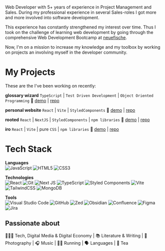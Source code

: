 Web Developer with 5+ years of experience in Project Management and Sales. 
During my professional experience in several Sales-roles I got more and more involved into software development.

This experience has constantly strengthened my interest over time. Thus I took on the challenge of learning web development by going through the comprehensive Web Development Bootcamp at <a href="https://www.neuefische.de/">neuefische</a>.

Now, I'm on a mission to increase my knowledge and my toolbox by working on projects an involving myself in the developer community.

# My Projects

These are the I've been working on recently:

**glossary wizard** `TypeScript` | `Test Driven Development` | `Object Oriented Programming`
🔗 <a href="https://github.com/StephMode/glossary-wizard/"/>demo</a> | <a href="https://glossary-wizard.vercel.app/">repo</a>

**personal website** `React` | `Vite` | `StyledComponents`
🔗 <a href="https://www.stephanmodel.dev/"/>demo</a> | <a href="https://github.com/StephMode/personal-website">repo</a>

**rooted** `React` | `NextJS` | `StyledComponents` | `npm libraries`
🔗 <a href="https://rooted-capstone.vercel.app/">demo</a> | <a href="https://github.com/StephMode/plant-pal">repo</a>

**iro** `React` | `Vite` | pure `CSS` | `npm libraries`
🔗 <a href="https://iro-app.vercel.app/">demo</a> | <a href="https://github.com/StephMode/iro">repo</a>


# Tech Stack

**Languages**</br>
![JavaScript](https://img.shields.io/badge/javascript-%23323330.svg?style=for-the-badge&logo=javascript&logoColor=%23F7DF1E)
![HTML5](https://img.shields.io/badge/html5-%23E34F26.svg?style=for-the-badge&logo=html5&logoColor=white)
![CSS3](https://img.shields.io/badge/css3-%231572B6.svg?style=for-the-badge&logo=css3&logoColor=white)

**Technologies**</br>
![React](https://img.shields.io/badge/react-%2320232a.svg?style=for-the-badge&logo=react&logoColor=%2361DAFB)
![Git](https://img.shields.io/badge/git-%23F05033.svg?style=for-the-badge&logo=git&logoColor=white)
![Next JS](https://img.shields.io/badge/Next-black?style=for-the-badge&logo=next.js&logoColor=white)
![TypeScript](https://img.shields.io/badge/typescript-%23007ACC.svg?style=for-the-badge&logo=typescript&logoColor=white)
![Styled Components](https://img.shields.io/badge/styled--components-DB7093?style=for-the-badge&logo=styled-components&logoColor=white)
![Vite](https://img.shields.io/badge/vite-%23646CFF.svg?style=for-the-badge&logo=vite&logoColor=white)
![TailwindCSS](https://img.shields.io/badge/tailwindcss-%2338B2AC.svg?style=for-the-badge&logo=tailwind-css&logoColor=white)
![MongoDB](https://img.shields.io/badge/MongoDB-%234ea94b.svg?style=for-the-badge&logo=mongodb&logoColor=white)


**Tools**</br>
![Visual Studio Code](https://img.shields.io/badge/Visual%20Studio%20Code-0078d7.svg?style=for-the-badge&logo=visual-studio-code&logoColor=white)
![GitHub](https://img.shields.io/badge/github-%23121011.svg?style=for-the-badge&logo=github&logoColor=white)
![Zed](https://img.shields.io/badge/zedindustries-084CCF.svg?style=for-the-badge&logo=zedindustries&logoColor=white)
![Obsidian](https://img.shields.io/badge/Obsidian-%23483699.svg?style=for-the-badge&logo=obsidian&logoColor=white)
![Confluence](https://img.shields.io/badge/confluence-%23172BF4.svg?style=for-the-badge&logo=confluence&logoColor=white)
![Figma](https://img.shields.io/badge/figma-%23F24E1E.svg?style=for-the-badge&logo=figma&logoColor=white)
![Jira](https://img.shields.io/badge/jira-%230A0FFF.svg?style=for-the-badge&logo=jira&logoColor=white)

## Passionate about

🧑🏼‍💻 Tech, Digital Media & Digital Economy |
📚 Literature & Writing |
📸 Photography |
🎧 Music |
🏃‍♂️ Running |
🗣️ Languages | 
🍵 Tea

